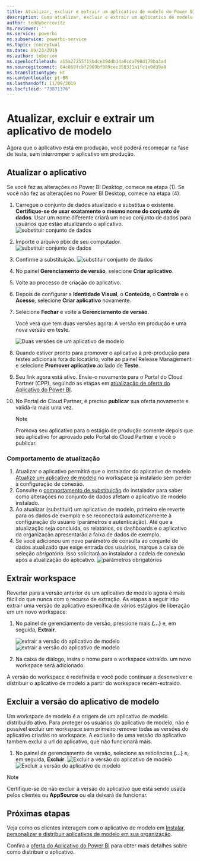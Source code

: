 ```yaml
---
title: Atualizar, excluir e extrair um aplicativo de modelo do Power BI
description: Como atualizar, excluir e extrair um aplicativo de modelo.
author: teddybercovitz
ms.reviewer: ''
ms.service: powerbi
ms.subservice: powerbi-service
ms.topic: conceptual
ms.date: 09/23/2019
ms.author: tebercov
ms.openlocfilehash: a15a27255f15bdce39ddb14a6cda798d170ba3ad
ms.sourcegitcommit: 64c860fcbf2969bf089cec358331a1fc1e0d39a8
ms.translationtype: HT
ms.contentlocale: pt-BR
ms.lasthandoff: 11/09/2019
ms.locfileid: "73871376"
---
```

# <a name="update-delete-and-extract-template-app"></a>Atualizar, excluir e extrair um aplicativo de modelo

Agora que o aplicativo está em produção, você poderá recomeçar na fase de teste, sem interromper o aplicativo em produção.
## <a name="update-your-app"></a>Atualizar o aplicativo

Se você fez as alterações no Power BI Desktop, comece na etapa (1). Se você não fez as alterações no Power BI Desktop, comece na etapa (4).

1. Carregue o conjunto de dados atualizado e substitua o existente. **Certifique-se de usar exatamente o mesmo nome do conjunto de dados**. Usar um nome diferente criará um novo conjunto de dados para usuários que estão atualizando o aplicativo.
![substituir conjunto de dados](media/service-template-apps-update-extract-delete/power-bi-template-app-upload-dataset.png)
1. Importe o arquivo pbix de seu computador.
![substituir conjunto de dados](media/service-template-apps-update-extract-delete/power-bi-template-app-upload-dataset2.png)
1. Confirme a substituição.
![substituir conjunto de dados](media/service-template-apps-update-extract-delete/power-bi-template-app-upload-dataset3.png)

1. No painel **Gerenciamento de versão**, selecione **Criar aplicativo**.
1. Volte ao processo de criação do aplicativo.
1. Depois de configurar a **Identidade Visual**, o **Conteúdo**, o **Controle** e o **Acesso**, selecione **Criar aplicativo** novamente.
1. Selecione **Fechar** e volte a **Gerenciamento de versão**.

   Você verá que tem duas versões agora: A versão em produção e uma nova versão em teste.

    ![Duas versões de um aplicativo de modelo](media/service-template-apps-update-extract-delete/power-bi-template-app-update.png)

5. Quando estiver pronto para promover o aplicativo à pré-produção para testes adicionais fora do locatário, volte ao painel Release Management e selecione **Promover aplicativo** ao lado de **Teste**.
6. Seu link agora está ativo. Envie-o novamente para o Portal do Cloud Partner (CPP), seguindo as etapas em [atualização de oferta do Aplicativo do Power BI](https://docs.microsoft.com/azure/marketplace/cloud-partner-portal/power-bi/cpp-update-existing-offer).
7. No Portal do Cloud Partner, é preciso **publicar** sua oferta novamente e validá-la mais uma vez.

   >[!NOTE]
   >Promova seu aplicativo para o estágio de produção somente depois que seu aplicativo for aprovado pelo Portal do Cloud Partner e você o publicar.

### <a name="update-behavior"></a>Comportamento de atualização

1. Atualizar o aplicativo permitirá que o instalador do aplicativo de modelo [Atualize um aplicativo de modelo](service-template-apps-install-distribute.md#update-a-template-app) no workspace já instalado sem perder a configuração de conexão.
1. Consulte o [comportamento de substituição](service-template-apps-install-distribute.md#overwrite-behavior) do instalador para saber como alterações no conjunto de dados afetam o aplicativo de modelo instalado.
1. Ao atualizar (substituir) um aplicativo de modelo, primeiro ele reverte para os dados de exemplo e se reconectará automaticamente à configuração do usuário (parâmetros e autenticação). Até que a atualização seja concluída, os relatórios, os dashboards e o aplicativo da organização apresentarão a faixa de dados de exemplo.
1. Se você adicionou um novo parâmetro de consulta ao conjunto de dados atualizado que exige entrada dos usuários, marque a caixa de seleção *obrigatório*. Isso solicitará ao instalador a cadeia de conexão após a atualização do aplicativo.
 ![parâmetros obrigatórios](media/service-template-apps-update-extract-delete/power-bi-template-app-upload-dataset4.png)

## <a name="extract-workspace"></a>Extrair workspace
Reverter para a versão anterior de um aplicativo de modelo agora é mais fácil do que nunca com o recurso de extração. As etapas a seguir irão extrair uma versão de aplicativo específica de vários estágios de liberação em um novo workspace:

1. No painel de gerenciamento de versão, pressione mais **(...)** e, em seguida, **Extrair**.

    ![extrair a versão do aplicativo de modelo](media/service-template-apps-update-extract-delete/power-bi-template-app-extract.png) ![extrair a versão do aplicativo de modelo](media/service-template-apps-update-extract-delete/power-bi-template-app-extract-dialog.png)
2. Na caixa de diálogo, insira o nome para o workspace extraído. um novo workspace será adicionado.

A versão do workspace é redefinida e você pode continuar a desenvolver e distribuir o aplicativo de modelo a partir do workspace recém-extraído.

## <a name="delete-template-app-version"></a>Excluir a versão do aplicativo de modelo
Um workspace de modelo é a origem de um aplicativo de modelo distribuído ativo. Para proteger os usuários do aplicativo de modelo, não é possível excluir um workspace sem primeiro remover todas as versões do aplicativo criadas no workspace.
A exclusão de uma versão do aplicativo também exclui a url do aplicativo, que não funcionará mais.

1. No painel de gerenciamento de versão, selecione as reticências **(...)**  e, em seguida, **Excluir**.
 ![Excluir a versão do aplicativo de modelo](media/service-template-apps-update-extract-delete/power-bi-template-app-delete.png)
 ![Excluir a versão do aplicativo de modelo](media/service-template-apps-update-extract-delete/power-bi-template-app-delete-dialog.png)

>[!NOTE]
>Certifique-se de não excluir a versão do aplicativo que está sendo usada pelos clientes ou **AppSource** ou ela deixará de funcionar.

## <a name="next-steps"></a>Próximas etapas

Veja como os clientes interagem com o aplicativo de modelo em [Instalar, personalizar e distribuir aplicativos de modelo em sua organização](service-template-apps-install-distribute.md).

Confira a [oferta do Aplicativo do Power BI](https://docs.microsoft.com/azure/marketplace/cloud-partner-portal/power-bi/cpp-power-bi-offer) para obter mais detalhes sobre como distribuir o aplicativo.
